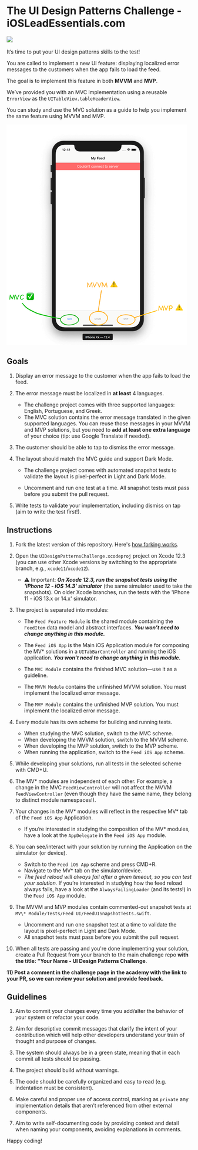 # The UI Design Patterns Challenge - iOSLeadEssentials.com

![](https://github.com/essentialdevelopercom/ios-lead-essentials-ui-design-patterns-challenge/workflows/CI/badge.svg)

It’s time to put your UI design patterns skills to the test! 

You are called to implement a new UI feature: displaying localized error messages to the customers when the app fails to load the feed.

The goal is to implement this feature in both **MVVM** and **MVP**.

We’ve provided you with an MVC implementation using a reusable `ErrorView` as the `UITableView.tableHeaderView`. 

You can study and use the MVC solution as a guide to help you implement the same feature using MVVM and MVP.

![Feed iOS App UI](feed_ios_app_ui.png)


## Goals

1) Display an error message to the customer when the app fails to load the feed.

2) The error message must be localized in **at least** 4 languages. 
	- The challenge project comes with three supported languages: English, Portuguese, and Greek. 
	- The MVC solution contains the error message translated in the given supported languages. You can reuse those messages in your MVVM and MVP solutions, but you need to **add at least one extra language** of your choice (tip: use Google Translate if needed).

3) The customer should be able to tap to dismiss the error message.

4) The layout should match the MVC guide and support Dark Mode.

	- The challenge project comes with automated snapshot tests to validate the layout is pixel-perfect in Light and Dark Mode.

	- Uncomment and run one test at a time. All snapshot tests must pass before you submit the pull request.

5) Write tests to validate your implementation, including dismiss on tap (aim to write the test first!).


## Instructions

1) Fork the latest version of this repository. Here's <a href="https://guides.github.com/activities/forking" target="_blank">how forking works</a>.

2) Open the `UIDesignPatternsChallenge.xcodeproj` project on Xcode 12.3 (you can use other Xcode versions by switching to the appropriate branch, e.g., `xcode11`/`xcode12`).

	- ⚠️ Important: ***On Xcode 12.3, run the snapshot tests using the 'iPhone 12 - iOS 14.3' simulator*** (the same simulator used to take the snapshots). On older Xcode branches, run the tests with the 'iPhone 11 - iOS 13.x or 14.x' simulator.

3) The project is separated into modules:
	- The `Feed Feature Module` is the shared module containing the `FeedItem` data model and abstract interfaces. ***You won’t need to change anything in this module.***
	
	- The `Feed iOS App` is the Main iOS Application module for composing the MV\* solutions in a `UITabBarController` and running the iOS application. ***You won’t need to change anything in this module.***

	- The `MVC Module` contains the finished MVC solution—use it as a guideline.
	
	- The `MVVM Module` contains the unfinished MVVM solution. You must implement the localized error message.
	
	- The `MVP Module` contains the unfinished MVP solution. You must implement the localized error message.

4) Every module has its own scheme for building and running tests. 
	- When studying the MVC solution, switch to the MVC scheme. 
	- When developing the MVVM solution, switch to the MVVM scheme. 
	- When developing the MVP solution, switch to the MVP scheme.
	- When running the application, switch to the `Feed iOS App` scheme.

5) While developing your solutions, run all tests in the selected scheme with CMD+U.

6) The MV\* modules are independent of each other. For example, a change in the MVC `FeedViewController` will not affect the MVVM `FeedViewController` (even though they have the same name, they belong to distinct module namespaces!).

7) Your changes in the MV\* modules will reflect in the respective MV\* tab of the `Feed iOS App` Application.
	- If you’re interested in studying the composition of the MV\* modules, have a look at the `AppDelegate` in the `Feed iOS App` module.

8) You can see/interact with your solution by running the Application on the simulator (or device). 
	- Switch to the `Feed iOS App` scheme and press CMD+R.
	- Navigate to the MV\* tab on the simulator/device.
	- *The feed reload will always fail after a given timeout, so you can test your solution.* If you’re interested in studying how the feed reload always fails, have a look at the `AlwaysFailingLoader` (and its tests!) in the `Feed iOS App` module.

9) The MVVM and MVP modules contain commented-out snapshot tests at `MV\* Module/Tests/Feed UI/FeedUISnapshotTests.swift`.
	- Uncomment and run one snapshot test at a time to validate the layout is pixel-perfect in Light and Dark Mode. 
	- All snapshot tests must pass before you submit the pull request.

10) When all tests are passing and you're done implementing your solution, create a Pull Request from your branch to the main challenge repo **with the title: "Your Name - UI Design Patterns Challenge**.

**11) Post a comment in the challenge page in the academy with the link to your PR, so we can review your solution and provide feedback.**


## Guidelines

1) Aim to commit your changes every time you add/alter the behavior of your system or refactor your code.

2) Aim for descriptive commit messages that clarify the intent of your contribution which will help other developers understand your train of thought and purpose of changes.

3) The system should always be in a green state, meaning that in each commit all tests should be passing.

4) The project should build without warnings.

5) The code should be carefully organized and easy to read (e.g. indentation must be consistent).

6) Make careful and proper use of access control, marking as `private` any implementation details that aren’t referenced from other external components.

7) Aim to write self-documenting code by providing context and detail when naming your components, avoiding explanations in comments.

Happy coding!
